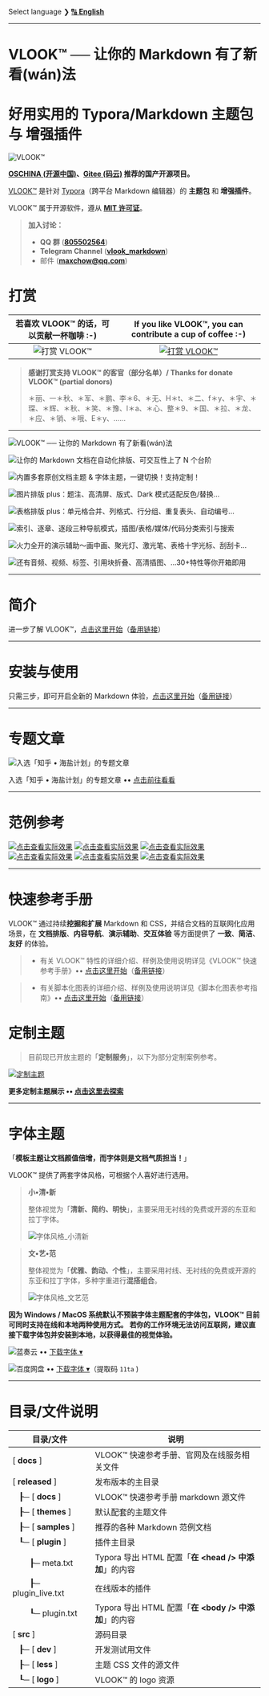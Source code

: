 Select language ❯  [🔠 **English**](README-en.md)



---

# VLOOK™ ── 让你的 Markdown 有了新看(wán)法



# 好用实用的 Typora/Markdown 主题包 与 增强插件



![VLOOK™](https://vlook-doc.pages.dev/pic/vlook-mark-light.svg#logo)

**[OSCHINA (开源中国)](https://www.oschina.net/p/vlook)、[Gitee (码云)](https://gitee.com/madmaxchow/VLOOK) 推荐的国产开源项目。**



[VLOOK™](https://github.com/MadMaxChow/VLOOK) 是针对 [Typora](https://www.typora.io)（跨平台 Markdown 编辑器）的 **主题包** 和 **增强插件**。



VLOOK™ 属于开源软件，遵从 **[MIT 许可证](#许可协议)**。



> **加入讨论：**
>
> - **QQ 群** ([**805502564**](https://qm.qq.com/cgi-bin/qm/qr?k=oB8wpFG_4SEMf1CL9qVy-jMw0CMfSwff&jump_from=webapi&)) 
> - **Telegram Channel** ([**vlook_markdown**](https://t.me/vlook_markdown)) 
> - 邮件 (**maxchow@qq.com**)

# 打赏

|         **若喜欢 VLOOK™ 的话，可以贡献一杯咖啡 :-)**         | **If you like VLOOK™, you can contribute a cup of coffee :-)** |
| :----------------------------------------------------------: | :----------------------------------------------------------: |
| ![打赏 VLOOK™](https://vlook-doc.pages.dev/pic/donate-wechat-light.png?darksrc=donate-wechat-dark.png&srcset=@2x&darksrcset=@2x#frame) | [![打赏 VLOOK™](https://vlook-doc.pages.dev/pic/donate-paypal-light.png?darksrc=donate-paypal-dark.png&srcset=@2x&darksrcset=@2x#frame)](https://paypal.me/madmaxchow) |

> **感谢打赏支持 VLOOK™ 的客官（部分名单）/ Thanks for donate VLOOK™ (partial donors)**
>
> ＊丽、一＊秋、＊军、＊鹏、李＊6、＊无、H＊t、＊二、f＊y、＊宇、＊琛、＊辉、＊秋、＊笑、＊豫、l＊a、＊心、整＊9、＊国、＊拉、＊龙、＊应、＊销、＊哦、E＊y、……

---



![VLOOK™ ── 让你的 Markdown 有了新看(wán)法](https://vlook-doc.pages.dev/pic/vlook-screenshot-A00.png)

![让你的 Markdown 文档在自动化排版、可交互性上了 N 个台阶](https://vlook-doc.pages.dev/pic/vlook-screenshot-A01.png)

![内置多套原创文档主题 & 字体主题，一键切换！支持定制！](https://vlook-doc.pages.dev/pic/vlook-screenshot-A02.png)

![图片排版 plus：题注、高清屏、版式、Dark 模式适配反色/替换…](https://vlook-doc.pages.dev/pic/vlook-screenshot-A03.png)

![表格排版 plus：单元格合并、列格式、行分组、重复表头、自动编号…](https://vlook-doc.pages.dev/pic/vlook-screenshot-A04.png)

![索引、逐章、逐段三种导航模式，插图/表格/媒体/代码分类索引与搜索](https://vlook-doc.pages.dev/pic/vlook-screenshot-A05.png)

![火力全开的演示辅助～画中画、聚光灯、激光笔、表格十字光标、刮刮卡…](https://vlook-doc.pages.dev/pic/vlook-screenshot-A06.png)

![还有音频、视频、标签、引用块折叠、高清插图、…30+特性等你开箱即用](https://vlook-doc.pages.dev/pic/vlook-screenshot-A08.png)

---

# 简介

进一步了解 VLOOK™，[点击这里开始](https://madmaxchow.github.io/VLOOK/index.html)（[备用链接](https://vlook-doc.pages.dev/index.html)）

---

# 安装与使用

只需三步，即可开启全新的 Markdown 体验，[点击这里开始](https://madmaxchow.github.io/VLOOK/index.html#安装与使用)（[备用链接](https://vlook-doc.pages.dev/index.html#安装与使用)）

---

# 专题文章

![入选「知乎 • 海盐计划」的专题文章](https://vlook-doc.pages.dev/pic/3rd-haiyan.png#frame)

入选「知乎 • 海盐计划」的专题文章 •• [点击前往看看](https://www.zhihu.com/people/maxchow/posts)

---

# 范例参考

[![点击查看实际效果](https://vlook-doc.pages.dev/pic/sample-a-api_spec.png?srcset=@2x#card#border)](sample-a-api_spec.html?ws=off)    [![点击查看实际效果](https://vlook-doc.pages.dev/pic/sample-a-to_do.png?srcset=@2x#card#border)](sample-a-to_do.html?ws=off)    [![点击查看实际效果](https://vlook-doc.pages.dev/pic/sample-a-img_text.png?srcset=@2x#card#border)](sample-a-img_text.html?ws=off)    [![点击查看实际效果](https://vlook-doc.pages.dev/pic/sample-a-routes.png?srcset=@2x#card#border)](sample-a-routes.html?ws=off)    [![点击查看实际效果](https://vlook-doc.pages.dev/pic/sample-a-board.png?srcset=@2x#card#border)](sample-a-board.html?ws=off)    [![点击查看实际效果](https://vlook-doc.pages.dev/pic/sample-a-quiz.png?srcset=@2x#card#border)](sample-a-quiz.html?ws=off)

---

# 快速参考手册

VLOOK™ 通过持续**挖掘和扩展** Markdown 和 CSS，并结合文档的互联网化应用场景，在 **文档排版**、**内容导航**、**演示辅助**、**交互体验** 等方面提供了 **一致**、**简洁**、**友好** 的体验。

> - 有关 VLOOK™ 特性的详细介绍、样例及使用说明详见《VLOOK™ 快速参考手册》•• [点击这里开始](https://madmaxchow.github.io/VLOOK/guide.html)（[备用链接](https://vlook-doc.pages.dev/guide.html)）

> - 有关脚本化图表的详细介绍、样例及使用说明详见《脚本化图表参考指南》•• [点击这里开始](https://madmaxchow.github.io/VLOOK/chart.html)（[备用链接](https://vlook-doc.pages.dev/chart.html)）

# 定制主题

> 目前现已开放主题的「**定制服务**」，以下为部分定制案例参考。

[![定制主题](https://vlook-doc.pages.dev/pic/vlook-theme-vip-demo.png)](https://madmaxchow.github.io/VLOOK/vip.html)

**更多定制主题展示 •• [点击这里去探索](https://madmaxchow.github.io/VLOOK/vip.html)**

---

# 字体主题

「**模板主题让文档颜值倍增，而字体则是文档气质担当！**」

VLOOK™ 提供了两套字体风格，可根据个人喜好进行选用。

> **小•清•新**
>
> 整体视觉为「**清新、简约、明快**」，主要采用无衬线的免费或开源的东亚和拉丁字体。
>
> ![字体风格_小清新](https://vlook-doc.pages.dev/pic/小清新@2x.png)

> **文•艺•范**
>
> 整体视觉为「**优雅、韵动、个性**」，主要采用衬线、无衬线的免费或开源的东亚和拉丁字体，多种字重进行**混搭组合**。
>
> ![字体风格_文艺范](https://vlook-doc.pages.dev/pic/文艺范@2x.png)

**因为 Windows / MacOS 系统默认不预装字体主题配套的字体包，VLOOK™ 目前可同时支持在线和本地两种使用方式。**
**若你的工作环境无法访问互联网，建议直接下载字体包并安装到本地，以获得最佳的视觉体验。**

![蓝奏云](https://vlook-doc.pages.dev/pic/lanzou.png?srcset=@2x#logo) •• [下载字体 ▾](https://wwe.lanzoui.com/ieVDhj1aokj)

![百度网盘](https://vlook-doc.pages.dev/pic/baidupan.png?srcset=@2x#logo) •• [下载字体 ▾](https://pan.baidu.com/s/1gH5Hj-X3-LCaOLtN0AxLLw?pwd=11ta)（提取码 `11ta` )

---



# 目录/文件说明

| 目录/文件 | 说明                         |
| ---------- | ---------------------------- |
| [ **docs** ] | VLOOK™ 快速参考手册、官网及在线服务相关文件 |
| [ **released** ] | 发布版本的主目录          |
| &nbsp;&nbsp;&nbsp;┠─ [ **docs** ] | VLOOK™ 快速参考手册 markdown 源文件 |
| &nbsp;&nbsp;&nbsp;┠─ [ **themes** ] | 默认配套的主题文件                |
| &nbsp;&nbsp;&nbsp;┠─ [ **samples** ] | 推荐的各种 Markdown 范例文档 |
| &nbsp;&nbsp;&nbsp;┖─ [ **plugin** ] | 插件主目录                |
| &nbsp;&nbsp;&nbsp;&nbsp;&nbsp;&nbsp;&nbsp;&nbsp;┠─ meta.txt | Typora 导出 HTML 配置「**在 &lt;head /&gt; 中添加**」的内容 |
| &nbsp;&nbsp;&nbsp;&nbsp;&nbsp;&nbsp;&nbsp;&nbsp;┠─ plugin_live.txt | 在线版本的插件 |
| &nbsp;&nbsp;&nbsp;&nbsp;&nbsp;&nbsp;&nbsp;&nbsp;┖─ plugin.txt | Typora 导出 HTML 配置「**在 &lt;body /&gt; 中添加**」的内容 |
| [ **src** ] | 源码目录                     |
| &nbsp;&nbsp;&nbsp;┠─ [ **dev** ] | 开发测试用文件 |
| &nbsp;&nbsp;&nbsp;┠─ [ **less** ] | 主题 CSS 文件的源文件 |
| &nbsp;&nbsp;&nbsp;┖─ [ **logo** ] | VLOOK™ 的 logo 资源 |